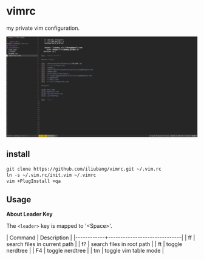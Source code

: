 # vimrc
my private vim configuration.


![screenshot](./screenshot/2.png)


## install 

```shell
git clone https://github.com/iliubang/vimrc.git ~/.vim.rc
ln -s ~/.vim.rc/init.vim ~/.vimrc
vim +PlugInstall +qa
```

## Usage

**About Leader Key**

The `<leader>` key is mapped to '\<Space>'.


| Command    | Description                  |
|------------+------------------------------|
| <leader>ff | search files in current path |
| <leader>f? | search files in root path    |
| <leader>ft | toggle nerdtree              |
| F4         | toggle nerdtree              |
| <leader>tm | toggle vim table mode        |
